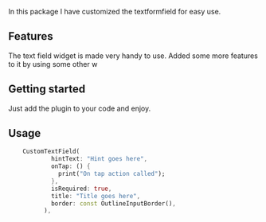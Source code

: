  
In this package I have customized the textformfield for easy use.

## Features

The text field widget is made very handy to use. Added some more features to it by using some other w

## Getting started

Just add the plugin to your code and enjoy.

## Usage

 

```dart
    CustomTextField(
            hintText: "Hint goes here",
            onTap: () {
              print("On tap action called");
            },
            isRequired: true,
            title: "Title goes here",
            border: const OutlineInputBorder(),
          ),
```
 
